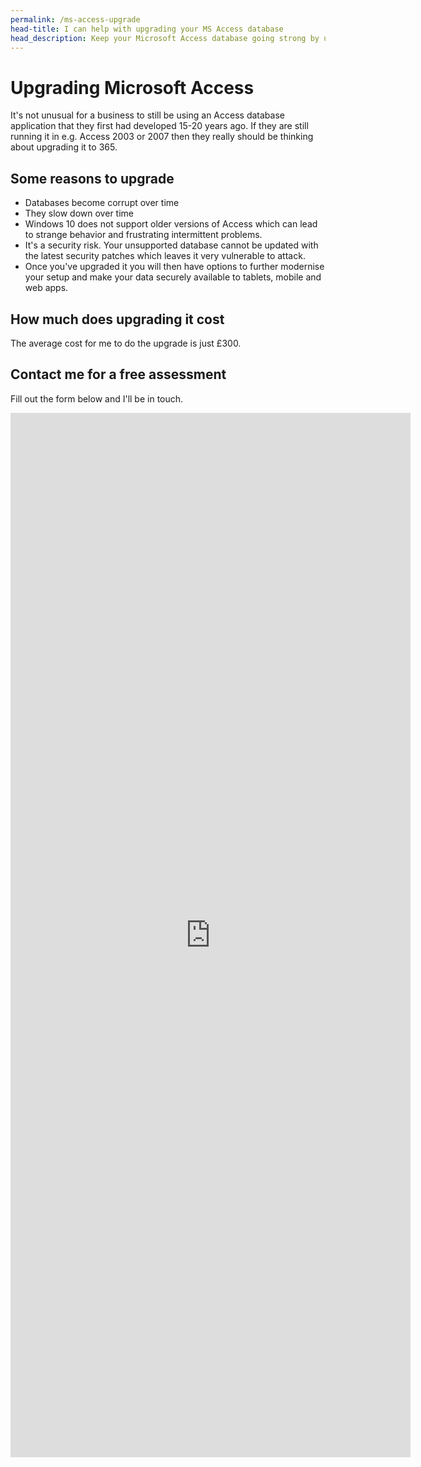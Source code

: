 ```yaml
---
permalink: /ms-access-upgrade
head-title: I can help with upgrading your MS Access database
head_description: Keep your Microsoft Access database going strong by upgrading it to the latest version.
---
```


# Upgrading Microsoft Access

It's not unusual for a business to still be using an Access database application that they first had developed 15-20 years ago. If they are still running it in e.g. Access 2003 or 2007 then they really should be thinking about upgrading it to 365.

## Some reasons to upgrade

- Databases become corrupt over time
- They slow down over time
- Windows 10 does not support older versions of Access which can lead to strange behavior and frustrating intermittent problems.
- It's a security risk. Your unsupported database cannot be updated with the latest security patches which leaves it very vulnerable to attack.  
- Once you've upgraded it you will then have options to further modernise your setup and make your data securely available to tablets, mobile and web apps.

## How much does upgrading it cost

The average cost for me to do the upgrade is just £300.

## Contact me for a free assessment

Fill out the form below and I'll be in touch.

<iframe src="https://docs.google.com/forms/d/e/1FAIpQLSfi7KEoN-CO4_nB_DrI6EC35gUqCtctWBXNYAeWJxirfITzcA/viewform?embedded=true" width="640" height="1671" frameborder="0" marginheight="0" marginwidth="0" style="margin: 0 auto;">Loading…</iframe>

